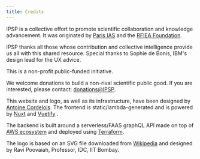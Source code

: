 ```yaml
---
title: Credits
---
```


IPSP is a collective effort to promote scientific collaboration and knowledge advancement. It was originated by [Paris IAS](https://www.paris-iea.fr) and the [RFIEA Foundation](http://rfiea.fr/en).

IPSP thanks all those whose contribution and collective intelligence provide us all with this shared resource. Special thanks to Sophie de Bonis, IBM's design lead for the UX advice.

This is a non-profit public-funded initiative.

We welcome donations to build a non-rival scientific public good. If you are interested, please contact: [donations@IPSP](mailto:donations@IPSP).

This website and logo, as well as its infrastructure, have been designed by [Antoine Cordelois](https://www.linkedin.com/in/antoine-cordelois/?locale=en_US). The frontend is static/lambda-generated and is powered by [Nuxt](https://nuxtjs.org/) and [Vuetify](http://vuetifyjs.com) .

The backend is built around a serverless/FAAS graphQL API made on top of [AWS ecosystem](https://aws.amazon.com/) and deployed using [Terraform](https://www.terraform.io/).

The logo is based on an SVG file downloaded from [Wikipedia](https://en.wikipedia.org/wiki/File:Heart-hand-shake.svg) and designed by Ravi Poovaiah, Professor, IDC, IIT Bombay.
